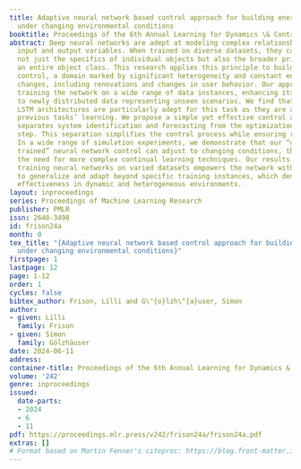 ```yaml
---
title: Adaptive neural network based control approach for building energy control
  under changing environmental conditions
booktitle: Proceedings of the 6th Annual Learning for Dynamics \& Control Conference
abstract: Deep neural networks are adept at modeling complex relationships between
  input and output variables. When trained on diverse datasets, they can understand
  not just the specifics of individual objects but also the broader principles governing
  an entire object class. This research applies this principle to building heating
  control, a domain marked by significant heterogeneity and constant environmental
  changes, including renovations and changes in user behavior. Our approach involves
  training the network on a wide range of data instances, enhancing its adaptability
  to newly distributed data representing unseen scenarios. We find that Transformer-based
  LSTM architectures are particularly adept for this task as they are able to remember
  previous tasks’ learning. We propose a simple yet effective control algorithm that
  separates system identification and forecasting from the optimization-based control
  step. This separation simplifies the control process while ensuring robust performance.
  In a wide range of simulation experiments, we demonstrate that our “universally
  trained” neural network control can adjust to changing conditions, thus reducing
  the need for more complex continual learning techniques. Our results suggest that
  training neural networks on varied datasets empowers the network with the ability
  to generalize and adapt beyond specific training instances, which demonstrates their
  effectiveness in dynamic and heterogeneous environments.
layout: inproceedings
series: Proceedings of Machine Learning Research
publisher: PMLR
issn: 2640-3498
id: frison24a
month: 0
tex_title: "{Adaptive neural network based control approach for building energy control
  under changing environmental conditions}"
firstpage: 1
lastpage: 12
page: 1-12
order: 1
cycles: false
bibtex_author: Frison, Lilli and G\"{o}lzh\"{a}user, Simon
author:
- given: Lilli
  family: Frison
- given: Simon
  family: Gölzhäuser
date: 2024-06-11
address:
container-title: Proceedings of the 6th Annual Learning for Dynamics & Control Conference
volume: '242'
genre: inproceedings
issued:
  date-parts:
  - 2024
  - 6
  - 11
pdf: https://proceedings.mlr.press/v242/frison24a/frison24a.pdf
extras: []
# Format based on Martin Fenner's citeproc: https://blog.front-matter.io/posts/citeproc-yaml-for-bibliographies/
---
```

